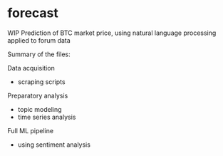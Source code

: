 # forecast
WIP
Prediction of BTC market price, using natural language processing applied to forum data

Summary of the files:

Data acquisition
- scraping scripts

Preparatory analysis
- topic modeling
- time series analysis

Full ML pipeline
- using sentiment analysis
